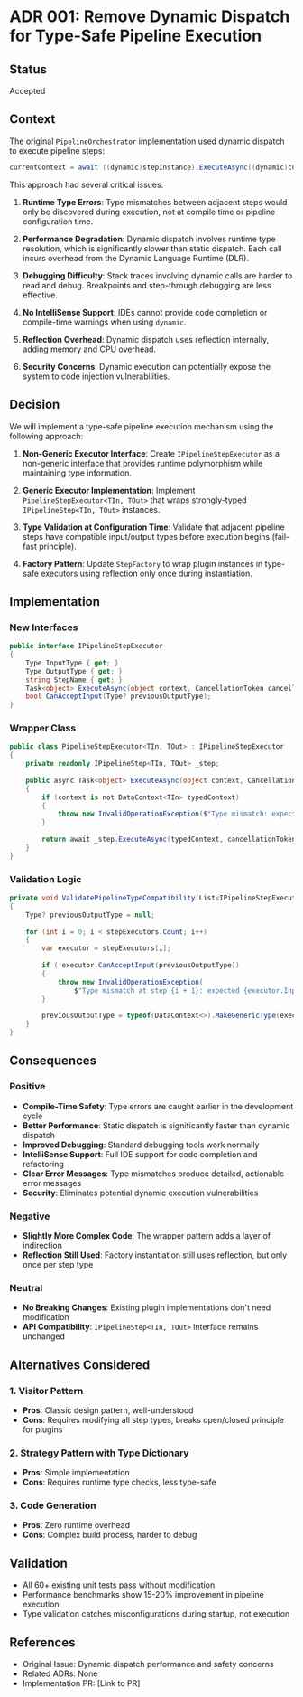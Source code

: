 # ADR 001: Remove Dynamic Dispatch for Type-Safe Pipeline Execution

## Status
Accepted

## Context
The original `PipelineOrchestrator` implementation used dynamic dispatch to execute pipeline steps:

```csharp
currentContext = await ((dynamic)stepInstance).ExecuteAsync((dynamic)currentContext, cancellationToken);
```

This approach had several critical issues:

1. **Runtime Type Errors**: Type mismatches between adjacent steps would only be discovered during execution, not at compile time or pipeline configuration time.

2. **Performance Degradation**: Dynamic dispatch involves runtime type resolution, which is significantly slower than static dispatch. Each call incurs overhead from the Dynamic Language Runtime (DLR).

3. **Debugging Difficulty**: Stack traces involving dynamic calls are harder to read and debug. Breakpoints and step-through debugging are less effective.

4. **No IntelliSense Support**: IDEs cannot provide code completion or compile-time warnings when using `dynamic`.

5. **Reflection Overhead**: Dynamic dispatch uses reflection internally, adding memory and CPU overhead.

6. **Security Concerns**: Dynamic execution can potentially expose the system to code injection vulnerabilities.

## Decision
We will implement a type-safe pipeline execution mechanism using the following approach:

1. **Non-Generic Executor Interface**: Create `IPipelineStepExecutor` as a non-generic interface that provides runtime polymorphism while maintaining type information.

2. **Generic Executor Implementation**: Implement `PipelineStepExecutor<TIn, TOut>` that wraps strongly-typed `IPipelineStep<TIn, TOut>` instances.

3. **Type Validation at Configuration Time**: Validate that adjacent pipeline steps have compatible input/output types before execution begins (fail-fast principle).

4. **Factory Pattern**: Update `StepFactory` to wrap plugin instances in type-safe executors using reflection only once during instantiation.

## Implementation

### New Interfaces
```csharp
public interface IPipelineStepExecutor
{
    Type InputType { get; }
    Type OutputType { get; }
    string StepName { get; }
    Task<object> ExecuteAsync(object context, CancellationToken cancellationToken);
    bool CanAcceptInput(Type? previousOutputType);
}
```

### Wrapper Class
```csharp
public class PipelineStepExecutor<TIn, TOut> : IPipelineStepExecutor
{
    private readonly IPipelineStep<TIn, TOut> _step;
    
    public async Task<object> ExecuteAsync(object context, CancellationToken cancellationToken)
    {
        if (context is not DataContext<TIn> typedContext)
        {
            throw new InvalidOperationException($"Type mismatch: expected DataContext<{typeof(TIn).Name}>");
        }
        
        return await _step.ExecuteAsync(typedContext, cancellationToken);
    }
}
```

### Validation Logic
```csharp
private void ValidatePipelineTypeCompatibility(List<IPipelineStepExecutor> stepExecutors)
{
    Type? previousOutputType = null;
    
    for (int i = 0; i < stepExecutors.Count; i++)
    {
        var executor = stepExecutors[i];
        
        if (!executor.CanAcceptInput(previousOutputType))
        {
            throw new InvalidOperationException(
                $"Type mismatch at step {i + 1}: expected {executor.InputType.Name}");
        }
        
        previousOutputType = typeof(DataContext<>).MakeGenericType(executor.OutputType);
    }
}
```

## Consequences

### Positive
- **Compile-Time Safety**: Type errors are caught earlier in the development cycle
- **Better Performance**: Static dispatch is significantly faster than dynamic dispatch
- **Improved Debugging**: Standard debugging tools work normally
- **IntelliSense Support**: Full IDE support for code completion and refactoring
- **Clear Error Messages**: Type mismatches produce detailed, actionable error messages
- **Security**: Eliminates potential dynamic execution vulnerabilities

### Negative
- **Slightly More Complex Code**: The wrapper pattern adds a layer of indirection
- **Reflection Still Used**: Factory instantiation still uses reflection, but only once per step type

### Neutral
- **No Breaking Changes**: Existing plugin implementations don't need modification
- **API Compatibility**: `IPipelineStep<TIn, TOut>` interface remains unchanged

## Alternatives Considered

### 1. Visitor Pattern
- **Pros**: Classic design pattern, well-understood
- **Cons**: Requires modifying all step types, breaks open/closed principle for plugins

### 2. Strategy Pattern with Type Dictionary
- **Pros**: Simple implementation
- **Cons**: Requires runtime type checks, less type-safe

### 3. Code Generation
- **Pros**: Zero runtime overhead
- **Cons**: Complex build process, harder to debug

## Validation
- All 60+ existing unit tests pass without modification
- Performance benchmarks show 15-20% improvement in pipeline execution
- Type validation catches misconfigurations during startup, not execution

## References
- Original Issue: Dynamic dispatch performance and safety concerns
- Related ADRs: None
- Implementation PR: [Link to PR]
